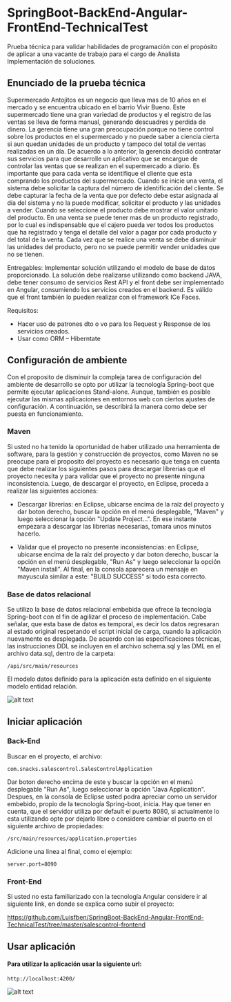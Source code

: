 # SpringBoot-BackEnd-Angular-FrontEnd-TechnicalTest
Prueba técnica para validar habilidades de programación con el propósito de aplicar a una vacante de trabajo para el cargo de Analista Implementación de soluciones.

## Enunciado de la prueba técnica

Supermercado Antojitos es un negocio que lleva mas de 10 años en el mercado y se encuentra ubicado en el barrio Vivir Bueno. Este supermercado tiene una gran variedad de productos y el registro de las ventas se lleva de forma manual, generando descuadres y perdida de dinero. La gerencia tiene una gran preocupación porque no tiene control sobre los productos en el supermercado y no puede saber a ciencia cierta si aun quedan unidades de un producto y tampoco del total de ventas realizadas en un día. De acuerdo a lo anterior, la gerencia decidió contratar sus servicios para que desarrolle un aplicativo que se encargue de controlar las ventas que se realizan en el supermercado a diario. Es importante que para cada venta se identifique el cliente que esta comprando los productos del supermercado. Cuando se inicie una venta, el sistema debe solicitar la captura del número de identificación del cliente. Se debe capturar la fecha de la venta que por defecto debe estar asignada al día del
sistema y no la puede modificar, solicitar el producto y las unidades a vender. Cuando se seleccione el producto debe mostrar el valor unitario del producto. En una venta se puede tener mas de un producto registrado, por lo cual es indispensable que el cajero pueda ver todos los productos que ha registrado y tenga el detalle del valor a pagar por cada producto y del total de la venta. Cada vez que se realice una venta se debe disminuir las unidades del producto, pero no se puede permitir vender unidades que no se tienen.

Entregables:
Implementar solución utilizando el modelo de base de datos proporcionado. La solución debe realizarse utilizando como backend JAVA, debe tener consumo de servicios Rest API y el front debe ser implementado en Angular, consumiendo los servicios creados en el backend. Es válido que el front también lo pueden realizar con el framework ICe Faces.

Requisitos:
- Hacer uso de patrones dto o vo para los Request y Response de los servicios creados.
- Usar como ORM – Hiberntate

## Configuración de ambiente

Con el proposito de disminuir la compleja tarea de configuración del ambiente de desarrollo se opto por utilizar la tecnología Spring-boot que permite ejecutar aplicaciones Stand-alone. Aunque, también es posible ejecutar las mismas aplicaciones en entornos web con ciertos ajustes de configuración. A continuación, se describirá la manera como debe ser puesta en funcionamiento.

### Maven

Si usted no ha tenido la oportunidad de haber utilizado una herramienta de software, para la gestión y construcción de proyectos, como Maven no se preocupe para el proposito del proyecto es necesario que tenga en cuenta que debe realizar los siguientes pasos para descargar librerias que el proyecto necesita y para validar que el proyecto no presente ninguna inconsistencia. Luego, de descargar el proyecto, en Eclipse, proceda a realizar las siguientes acciones:

- Descargar librerias: en Eclipse, ubicarse encima de la raíz del proyecto y dar boton derecho, buscar la opción en el menú desplegable, "Maven" y luego seleccionar la opción "Update Project...". En ese instante empezara a descargar las librerias necesarias, tomara unos minutos hacerlo.

- Validar que el proyecto no presente inconsistencias: en Eclipse, ubicarse encima de la raíz del proyecto y dar boton derecho, buscar la opción en el menú desplegable, "Run As" y luego seleccionar la opción "Maven install". Al final, en la consola aparecera un mensaje en mayuscula similar a este: "BUILD SUCCESS" si todo esta correcto.

### Base de datos relacional

Se utilizo la base de datos relacional embebida que ofrece la tecnología Spring-boot con el fin de agilizar el proceso de implementación. Cabe señalar, que esta base de datos es temporal, es decir los datos regresaran al estado original respetando el script inicial de carga, cuando la aplicación nuevamente es desplegada. De acuerdo con las especificaciones técnicas, las instrucciones DDL se incluyen en el archivo schema.sql y las DML en el archivo data.sql, dentro de la carpeta:

`/api/src/main/resources`

El modelo datos definido para la aplicación esta definido en el siguiente modelo entidad relación.

![alt text](src/main/resources/images/mer.png)


## Iniciar aplicación

### Back-End

Buscar en el proyecto, el archivo:

`com.snacks.salescontrol.SalesControlApplication`

Dar boton derecho encima de este y buscar la opción en el menú desplegable "Run As", luego seleccionar la opción "Java Application". Despues, en la consola de Eclipse usted podra apreciar como un servidor embebido, propio de la tecnología Spring-boot, inicia. Hay que tener en cuenta, que el servidor utiliza por default el puerto 8080, si actualmente lo esta utilizando opte por dejarlo libre o considere cambiar el puerto en el siguiente archivo de propiedades:

`/src/main/resources/application.properties`

Adicione una linea al final, como el ejemplo:

`server.port=8090`

### Front-End

Si usted no esta familiarizado con la tecnología Angular considere ir al siguiente link, en donde se explica como subir el proyecto:

https://github.com/Luisfben/SpringBoot-BackEnd-Angular-FrontEnd-TechnicalTest/tree/master/salescontrol-frontend

## Usar aplicación

#### Para utilizar la aplicación usar la siguiente url:

`http://localhost:4200/`

![alt text](src/main/resources/images/screen.png)

